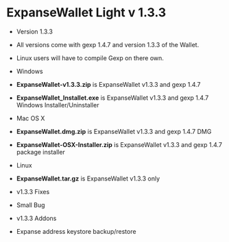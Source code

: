 # ExpanseWallet Light v 1.3.3

* Version 1.3.3
 * All versions come with gexp 1.4.7 and version 1.3.3 of the Wallet.
 * Linux users will have to compile Gexp on there own.

* Windows
 * **ExpanseWallet-v1.3.3.zip** is ExpanseWallet v1.3.3 and gexp 1.4.7
 * **ExpanseWallet_Installet.exe** is ExpanseWallet v1.3.3 and gexp 1.4.7 Windows Installer/Uninstaller

* Mac OS X
 * **ExpanseWallet.dmg.zip** is ExpanseWallet v1.3.3 and gexp 1.4.7 DMG
 * **ExpanseWallet-OSX-Installer.zip** is ExpanseWallet v1.3.3 and gexp 1.4.7 package installer

* Linux
 * **ExpanseWallet.tar.gz** is ExpanseWallet v1.3.3 only
 
* v1.3.3 Fixes
 * Small Bug
  
* v1.3.3 Addons
 * Expanse address keystore backup/restore 
